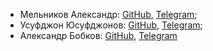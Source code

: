 
- Мельников Александр: [GitHub](https://github.com/ame1nikov), [Telegram](https://t.me/ame1nikov);
- Усуфджон Юсуфджонов: [GitHub](https://github.com/dxbluff), [Telegram](https://t.me/dxbluff);
- Александр Бобков: [GitHub](https://github.com/dxbluff), [Telegram](https://t.me/dxbluff)